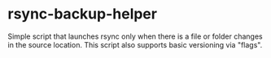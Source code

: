 # rsync-backup-helper
Simple script that launches rsync only when there is a file or folder changes in the source location. This script also supports basic versioning via "flags".
